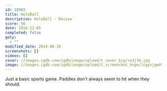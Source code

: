 ```yaml
---
id: 18983
title: HoloBall
description: HoloBall - Review
score: 50
date: 2016-12-05
completed: false
goty:
  - ""
modified_date: 2024-08-16
screenshots: []
videos: []
cover: //images.igdb.com/igdb/image/upload/t_cover_big/co3j16.jpg
image: //images.igdb.com/igdb/image/upload/t_screenshot_huge/lcgyxjgw9t1lah3gq7dv.jpg
---
```

Just a basic sports game. Paddles don't always seem to hit when they should.